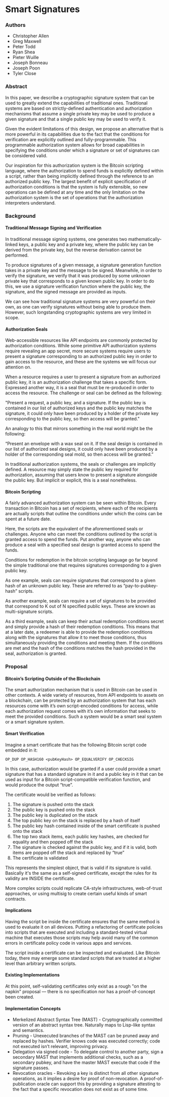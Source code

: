 # Smart Signatures

### Authors

+ Christopher Allen
+ Greg Maxwell
+ Peter Todd
+ Ryan Shea
+ Pieter Wuille
+ Joseph Bonneau
+ Joseph Poon
+ Tyler Close

### Abstract

In this paper, we describe a cryptographic signature system that can be used to greatly extend the capabilities of traditional ones. Traditional systems are based on strictly-defined authentication and authorization mechanisms that assume a single private key may be used to produce a given signature and that a single public key may be used to verify it.

Given the evident limitations of this design, we propose an alternative that is more powerful in its capabilities due to the fact that the conditions for verification are explicitly outlined and fully-programmable. This programmable authorization system allows for broad capabilities in specifying the conditions under which a signature or set of signatures can be considered valid.

Our inspiration for this authorization system is the Bitcoin scripting language, where the authorization to spend funds is explicitly defined within a script, rather than being implicitly defined through the reference to an authorized public key. The largest benefit of explicit specification of authorization conditions is that the system is fully extensible, so new operations can be defined at any time and the only limitation on the authorization system is the set of operations that the authorization interpreters understand.

### Background

#### Traditional Message Signing and Verification

In traditional message signing systems, one generates two mathematically-linked keys, a public key and a private key, where the public key can be derived from the private key, but the reverse derivation cannot be performed.

To produce signatures of a given message, a signature generation function takes in a private key and the message to be signed. Meanwhile, in order to verify the signature, we verify that it was produced by some unknown private key that corresponds to a given known public key. In order to do this, we use a signature verification function where the public key, the signature, and the signed message are provided as inputs.

We can see how traditional signature systems are very powerful on their own, as one can verify signatures without being able to produce them. However, such longstanding cryptographic systems are very limited in scope.

#### Authorization Seals

Web-accessible resources like API endpoints are commonly protected by authorization conditions. While some primitive API authorization systems require revealing an app secret, more secure systems require users to present a signature corresponding to an authorized public key in order to gain access to the resource, and these are the systems we will focus our attention on.

When a resource requires a user to present a signature from an authorized public key, it is an authorization challenge that takes a specific form. Expressed another way, it is a seal that must be re-produced in order to access the resource. The challenge or seal can be defined as the following:

"Present a request, a public key, and a signature. If the public key is contained in our list of authorized keys and the public key matches the signature, it could only have been produced by a holder of the private key corresponding to the public key, so then access will be granted."

An analogy to this that mirrors something in the real world might be the following:

“Present an envelope with a wax seal on it. If the seal design is contained in our list of authorized seal designs, it could only have been produced by a holder of the corresponding seal mold, so then access will be granted.”

In traditional authorization systems, the seals or challenges are implicitly defined. A resource may simply state the public key required for authorization, assuming that users know to present a signature alongside the public key. But implicit or explicit, this is a seal nonetheless.

#### Bitcoin Scripting

A fairly advanced authorization system can be seen within Bitcoin. Every transaction in Bitcoin has a set of recipients, where each of the recipients are actually scripts that outline the conditions under which the coins can be spent at a future date.

Here, the scripts are the equivalent of the aforementioned seals or challenges. Anyone who can meet the conditions outlined by the script is granted access to spend the funds. Put another way, anyone who can produce a seal with a specified seal design is granted access to spend the funds.

Conditions for redemption in the bitcoin scripting language go far beyond the simple traditional one that requires signatures corresponding to a given public key.

As one example, seals can require signatures that correspond to a given hash of an unknown public key. These are referred to as “pay-to-pubkey-hash” scripts.

As another example, seals can require a set of signatures to be provided that correspond to K out of N specified public keys. These are known as multi-signature scripts.

As a third example, seals can keep their actual redemption conditions secret and simply provide a hash of their redemption conditions. This means that at a later date, a redeemer is able to provide the redemption conditions along with the signatures that allow it to meet those conditions, thus simultaneously providing the conditions and meeting them. If the conditions are met and the hash of the conditions matches the hash provided in the seal, authorization is granted.

### Proposal

#### Bitcoin’s Scripting Outside of the Blockchain

The smart authorization mechanism that is used in Bitcoin can be used in other contexts. A wide variety of resources, from API endpoints to assets on a blockchain, can be protected by an authorization system that has each resources come with it’s own script-encoded conditions for access, while each authorization request comes with it’s own information that seeks to meet the provided conditions. Such a system would be a smart seal system or a smart signature system.

#### Smart Verification

Imagine a smart certificate that has the following Bitcoin script code embedded in it:

```
OP_DUP OP_HASH160 <pubKeyHash> OP_EQUALVERIFY OP_CHECKSIG
```

In this case, authorization would be granted if a user could provide a smart signature that has a standard signature in it and a public key in it that can be used as input for a Bitcoin script-compatible verification function, and would produce the output “true”.

The certificate would be verified as follows:

1. The signature is pushed onto the stack
1. The public key is pushed onto the stack
1. The public key is duplicated on the stack
1. The top public key on the stack is replaced by a hash of itself
1. The public key hash contained inside of the smart certificate is pushed onto the stack
1. The top two stack items, each public key hashes, are checked for equality and then popped off the stack
1. The signature is checked against the public key, and if it is valid, both items are popped off the stack and replaced by “true”
1. The certificate is validated

This represents the simplest object, that is valid if its signature is valid. Basically it's the same as a self-signed certificate, except the rules for its validity are INSIDE the certificate.

More complex scripts could replicate CA-style infrastructures, web-of-trust approaches, or using multisig to create certain useful kinds of smart contracts.

#### Implications

Having the script be inside the certificate ensures that the same method is used to evaluate it on all devices. Putting a refactoring of certificate policies into scripts that are executed and including a standard-tested virtual machine that executes those scripts may help avoid many of the common errors in certificate policy code in various apps and services.

The script inside a certificate can be inspected and evaluated. Like Bitcoin today, there may emerge some standard scripts that are trusted at a higher level than arbitrary written scripts.

#### Existing Implementations

At this point, self-validating certificates only exist as a rough "on the napkin" proposal — there is no specification nor has a proof-of-concept been created.

#### Implementation Concepts

+ Merkelized Abstract Syntax Tree (MAST) - Cryptographically committed version of an abstract syntax tree. Naturally maps to Lisp-like syntax and semantics.
+ Pruning - Unexecuted branches of the MAST can be pruned away and replaced by hashes. Verifier knows code was executed correctly; code not executed isn’t relevant, improving privacy.
+ Delegation via signed code - To delegate control to another party, sign a secondary MAST that implements additional checks, such as a secondary pubkey, and have the master MAST execute that code if the signature passes.
+ Revocation oracles - Revoking a key is distinct from all other signature operations, as it implies a desire for proof of non-revocation. A proof-of-publication oracle can support this by providing a signature attesting to the fact that a specific revocation does not exist as of some time.

